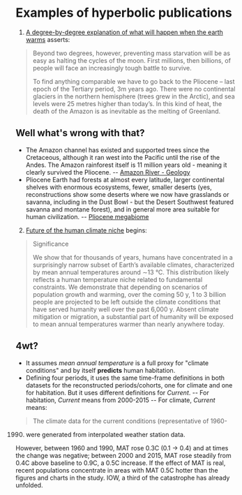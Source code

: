# Examples of hyperbolic publications
1. [A degree-by-degree explanation of what will happen when the earth warms](http://globalwarming.berrens.nl/globalwarming.htm) asserts:

> Beyond two degrees, however, preventing mass starvation will be as easy as halting the cycles of the moon. First millions, then billions, of people will face an increasingly tough battle to survive.
>
>To find anything comparable we have to go back to the Pliocene – last epoch of the Tertiary period, 3m years ago. There were no continental glaciers in the northern hemisphere (trees grew in the Arctic), and sea levels were 25 metres higher than today’s. In this kind of heat, the death of the Amazon is as inevitable as the melting of Greenland.

## Well what's wrong with that?
- The Amazon channel has existed and supported trees since the Cretaceous, although it ran west into the Pacific until the rise of the Andes. The Amazon rainforest itself is 11 million years old - meaning it clearly survived the Pliocene.
-- [Amazon River - Geology](https://en.wikipedia.org/wiki/Amazon_River#Geology)
- Pliocene Earth had forests at almost every latitude, larger continental shelves with enormous ecosystems, fewer, smaller deserts (yes, reconstructions show some deserts where we now have grasslands or savanna, including in the Dust Bowl - but the Desert Southwest featured savanna and montane forest), and in general more area suitable for human civilization.
-- [Pliocene megabiome](http://en.m.wikipedia.org/wiki/File:Pliocene_megabiome.png)
2. [Future of the human climate niche](https://www.pnas.org/content/117/21/11350) begins:
> Significance
>
> We show that for thousands of years, humans have concentrated in a surprisingly narrow subset of Earth’s available climates, characterized by mean annual temperatures around ∼13 °C. This distribution likely reflects a human temperature niche related to fundamental constraints. We demonstrate that depending on scenarios of population growth and warming, over the coming 50 y, 1 to 3 billion people are projected to be left outside the climate conditions that have served humanity well over the past 6,000 y. Absent climate mitigation or migration, a substantial part of humanity will be exposed to mean annual temperatures warmer than nearly anywhere today.

## 4wt?
- It assumes _mean annual temperature_ is a full proxy for "climate conditions" and by itself __predicts__ human habitation.
- Defining four periods, it uses the same time-frame definitions in both datasets for the reconstructed periods/cohorts, one for climate and one for habitation. But it uses different definitions for _Current_.
-- For habitation, _Current_ means from 2000-2015
-- For climate, _Current_ means:
>  The climate data for the current conditions (representative of 1960-
1990) were generated from interpolated weather station data.

However, between 1960 and 1990, MAT rose 0.3C (0.1 -> 0.4) and at times the change was negative; between 2000 and 2015, MAT rose steadily from 0.4C above baseline to 0.9C, a 0.5C increase. If the effect of MAT is real, recent populations concentrate in areas with MAT 0.5C hotter than the figures and charts in the study. IOW, a third of the catastrophe has already unfolded.  

